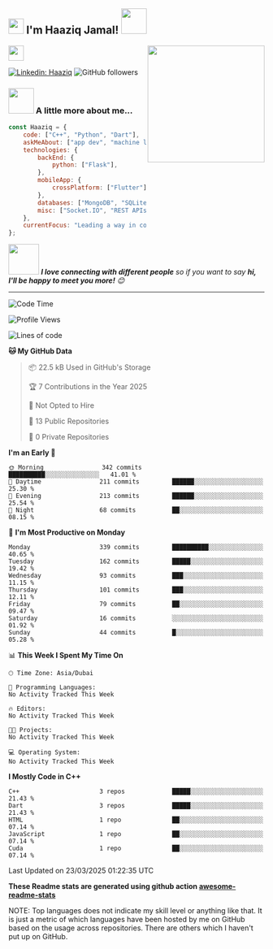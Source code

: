 <h2><img src="https://emojis.slackmojis.com/emojis/images/1531849430/4246/blob-sunglasses.gif?1531849430" width="30"/> I'm Haaziq Jamal! <img src="https://media.giphy.com/media/12oufCB0MyZ1Go/giphy.gif" width="50"></h2>
<img align='right' src="https://media.giphy.com/media/M9gbBd9nbDrOTu1Mqx/giphy.gif" width="230">
</a><img src="https://media.giphy.com/media/WUlplcMpOCEmTGBtBW/giphy.gif" width="30"> 
</em></p>

[![Linkedin: Haaziq](https://img.shields.io/badge/-Haaziq-blue?style=flat-square&logo=Linkedin&logoColor=white&link=https://www.linkedin.com/in/mohammed-haaziq-jamal-63a590305/)](https://www.linkedin.com/in/mohammed-haaziq-jamal-63a590305/)
![GitHub followers](https://img.shields.io/github/followers/Haaziq386?label=Follow&style=social)


### <img src="https://media.giphy.com/media/VgCDAzcKvsR6OM0uWg/giphy.gif" width="50"> A little more about me...  

```javascript
const Haaziq = {
    code: ["C++", "Python", "Dart"],
    askMeAbout: ["app dev", "machine learning", "embedded systems", "tech trends"],
    technologies: {
        backEnd: {
            python: ["Flask"],
        },
        mobileApp: {
            crossPlatform: ["Flutter"],
        },
        databases: ["MongoDB", "SQLite", "Firebase Realtime DB"],
        misc: ["Socket.IO", "REST APIs", "WebSockets"],
    },
    currentFocus: "Leading a way in computer architecture research",
};
```

<img src="https://media.giphy.com/media/LnQjpWaON8nhr21vNW/giphy.gif" width="60"> <em><b>I love connecting with different people</b> so if you want to say <b>hi, I'll be happy to meet you more!</b> 😊</em>

---
<!--START_SECTION:waka-->
![Code Time](http://img.shields.io/badge/Code%20Time-0%20secs-blue)

![Profile Views](http://img.shields.io/badge/Profile%20Views-0-blue)

![Lines of code](https://img.shields.io/badge/From%20Hello%20World%20I%27ve%20Written-292.3%20thousand%20lines%20of%20code-blue)

**🐱 My GitHub Data** 

> 📦 22.5 kB Used in GitHub's Storage 
 > 
> 🏆 7 Contributions in the Year 2025
 > 
> 🚫 Not Opted to Hire
 > 
> 📜 13 Public Repositories 
 > 
> 🔑 0 Private Repositories 
 > 
**I'm an Early 🐤** 

```text
🌞 Morning                342 commits         ██████████░░░░░░░░░░░░░░░   41.01 % 
🌆 Daytime                211 commits         ██████░░░░░░░░░░░░░░░░░░░   25.30 % 
🌃 Evening                213 commits         ██████░░░░░░░░░░░░░░░░░░░   25.54 % 
🌙 Night                  68 commits          ██░░░░░░░░░░░░░░░░░░░░░░░   08.15 % 
```
📅 **I'm Most Productive on Monday** 

```text
Monday                   339 commits         ██████████░░░░░░░░░░░░░░░   40.65 % 
Tuesday                  162 commits         █████░░░░░░░░░░░░░░░░░░░░   19.42 % 
Wednesday                93 commits          ███░░░░░░░░░░░░░░░░░░░░░░   11.15 % 
Thursday                 101 commits         ███░░░░░░░░░░░░░░░░░░░░░░   12.11 % 
Friday                   79 commits          ██░░░░░░░░░░░░░░░░░░░░░░░   09.47 % 
Saturday                 16 commits          ░░░░░░░░░░░░░░░░░░░░░░░░░   01.92 % 
Sunday                   44 commits          █░░░░░░░░░░░░░░░░░░░░░░░░   05.28 % 
```


📊 **This Week I Spent My Time On** 

```text
🕑︎ Time Zone: Asia/Dubai

💬 Programming Languages: 
No Activity Tracked This Week

🔥 Editors: 
No Activity Tracked This Week

🐱‍💻 Projects: 
No Activity Tracked This Week

💻 Operating System: 
No Activity Tracked This Week
```

**I Mostly Code in C++** 

```text
C++                      3 repos             █████░░░░░░░░░░░░░░░░░░░░   21.43 % 
Dart                     3 repos             █████░░░░░░░░░░░░░░░░░░░░   21.43 % 
HTML                     1 repo              ██░░░░░░░░░░░░░░░░░░░░░░░   07.14 % 
JavaScript               1 repo              ██░░░░░░░░░░░░░░░░░░░░░░░   07.14 % 
Cuda                     1 repo              ██░░░░░░░░░░░░░░░░░░░░░░░   07.14 % 
```




 Last Updated on 23/03/2025 01:22:35 UTC
<!--END_SECTION:waka-->

**These Readme stats are generated using github action [awesome-readme-stats](https://github.com/anmol098/waka-readme-stats)**

NOTE: Top languages does not indicate my skill level or anything like that. It is just a metric of which languages have been hosted by me on GitHub based on the usage across repositories. There are others which I haven't put up on GitHub.
